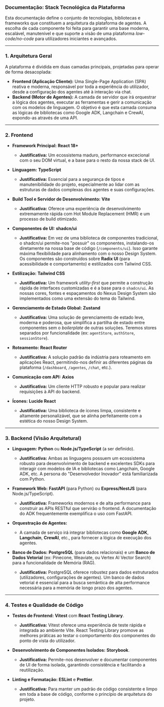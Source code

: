 ### **Documentação: Stack Tecnológica da Plataforma**

Esta documentação define o conjunto de tecnologias, bibliotecas e frameworks que constituem a arquitetura da plataforma de agentes. A escolha de cada componente foi feita para garantir uma base moderna, escalável, manutenível e que suporte a visão de uma plataforma _low-code/no-code_ para utilizadores iniciantes e avançados.

---

### **1. Arquitetura Geral**

A plataforma é dividida em duas camadas principais, projetadas para operar de forma desacoplada:

- **Frontend (Aplicação Cliente):** Uma Single-Page Application (SPA) reativa e moderna, responsável por toda a experiência do utilizador, desde a configuração dos agentes até à interação via chat.
- **Backend (Motor de Agentes):** A camada de servidor que irá orquestrar a lógica dos agentes, executar as ferramentas e gerir a comunicação com os modelos de linguagem. O objetivo é que esta camada consuma as lógicas de bibliotecas como Google ADK, Langchain e CrewAI, expondo-as através de uma API.

---

### **2. Frontend**

- **Framework Principal:** **React 18+**
    
    - **Justificativa:** Um ecossistema maduro, performance excecional com o seu DOM virtual, e a base para o resto da nossa stack de UI.
- **Linguagem:** **TypeScript**
    
    - **Justificativa:** Essencial para a segurança de tipos e manutenibilidade do projeto, especialmente ao lidar com as estruturas de dados complexas dos agentes e suas configurações.
- **Build Tool e Servidor de Desenvolvimento:** **Vite**
    
    - **Justificativa:** Oferece uma experiência de desenvolvimento extremamente rápida com Hot Module Replacement (HMR) e um processo de build otimizado.
- **Componentes de UI:** **shadcn/ui**
    
    - **Justificativa:** Em vez de uma biblioteca de componentes tradicional, o shadcn/ui permite-nos "possuir" os componentes, instalando-os diretamente na nossa base de código (`/components/ui`). Isso garante máxima flexibilidade para alinhamento com o nosso Design System. Os componentes são construídos sobre **Radix UI** (para acessibilidade e comportamento) e estilizados com Tailwind CSS.
- **Estilização:** **Tailwind CSS**
    
    - **Justificativa:** Um framework _utility-first_ que permite a construção rápida de interfaces customizadas e é a base para o `shadcn/ui`. As nossas cores, fontes e espaçamentos do Nexus Design System são implementados como uma extensão do tema do Tailwind.
- **Gerenciamento de Estado Global:** **Zustand**
    
    - **Justificativa:** Uma solução de gerenciamento de estado leve, moderna e poderosa, que simplifica a partilha de estado entre componentes sem o _boilerplate_ de outras soluções. Teremos stores separados por funcionalidade (ex: `agentStore`, `authStore`, `sessionStore`).
- **Roteamento:** **React Router**
    
    - **Justificativa:** A solução padrão da indústria para roteamento em aplicações React, permitindo-nos definir as diferentes páginas da plataforma (`/dashboard`, `/agentes`, `/chat`, etc.).
- **Comunicação com API:** **Axios**
    
    - **Justificativa:** Um cliente HTTP robusto e popular para realizar requisições à API do backend.
- **Ícones:** **Lucide React**
    
    - **Justificativa:** Uma biblioteca de ícones limpa, consistente e altamente personalizável, que se alinha perfeitamente com a estética do nosso Design System.

---

### **3. Backend (Visão Arquitetural)**

- **Linguagem:** **Python** ou **Node.js/TypeScript** (a ser definido).
    
    - **Justificativa:** Ambas as linguagens possuem um ecossistema robusto para desenvolvimento de backend e excelentes SDKs para interagir com modelos de IA e bibliotecas como Langchain, Google ADK, etc. A persona do "Desenvolvedor Inovador" está familiarizada com Python.
- **Framework Web:** **FastAPI** (para Python) ou **Express/NestJS** (para Node.js/TypeScript).
    
    - **Justificativa:** Frameworks modernos e de alta performance para construir as APIs RESTful que servirão o frontend. A documentação do ADK frequentemente exemplifica o uso com FastAPI.
- **Orquestração de Agentes:**
    
    - A camada de serviço irá integrar bibliotecas como **Google ADK**, **Langchain**, **CrewAI**, etc., para fornecer a lógica de execução dos agentes.
- **Banco de Dados:** **PostgreSQL** (para dados relacionais) e um **Banco de Dados Vetorial** (ex: Pinecone, Weaviate, ou Vertex AI Vector Search) para a funcionalidade de Memória (RAG).
    
    - **Justificativa:** PostgreSQL oferece robustez para dados estruturados (utilizadores, configurações de agentes). Um banco de dados vetorial é essencial para a busca semântica de alta performance necessária para a memória de longo prazo dos agentes.

---

### **4. Testes e Qualidade de Código**

- **Testes de Frontend:** **Vitest** com **React Testing Library**.
    
    - **Justificativa:** Vitest oferece uma experiência de teste rápida e integrada ao ambiente Vite. React Testing Library promove as melhores práticas ao testar o comportamento dos componentes do ponto de vista do utilizador.
- **Desenvolvimento de Componentes Isolados:** **Storybook**.
    
    - **Justificativa:** Permite-nos desenvolver e documentar componentes de UI de forma isolada, garantindo consistência e facilitando a reutilização.
- **Linting e Formatação:** **ESLint** e **Prettier**.
    
    - **Justificativa:** Para manter um padrão de código consistente e limpo em toda a base de código, conforme o princípio de arquitetura do projeto.